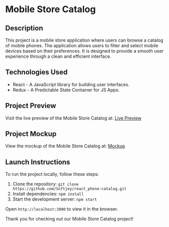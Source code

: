 Mobile Store Catalog
====================

Description
-----------

This project is a mobile store application where users can browse a catalog of mobile phones. The application allows users to filter and select mobile devices based on their preferences. It is designed to provide a smooth user experience through a clean and efficient interface.

Technologies Used
-----------------

*   React - A JavaScript library for building user interfaces.
*   Redux - A Predictable State Container for JS Apps.

Project Preview
---------------

Visit the live preview of the Mobile Store Catalog at: [Live Preview](https://softjey.github.io/react_phone-catalog/)

Project Mockup
--------------

View the mockup of the Mobile Store Catalog at: [Mockup](https://www.figma.com/file/T5ttF21UnT6RRmCQQaZc6L/Phone-catalog-(V2)-Original?type=design&node-id=0-1&mode=design&t=gUL3tJoGI8a2P8Fl-0)

Launch Instructions
-------------------

To run the project locally, follow these steps:

1.  Clone the repository: `git clone https://github.com/Softjey/react_phone-catalog.git`
2.  Install dependencies: `npm install`
3.  Start the development server: `npm start`

Open `http://localhost:3000` to view it in the browser.

Thank you for checking out our Mobile Store Catalog project!